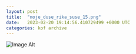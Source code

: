 ```yaml
---
layout:	post
title:	"moje_duse_rika_suse_15.png"
date:	2023-02-20 19:14:56.410729499 +0000 UTC
categories:	kof archive
---
```


![Image Alt](https://k0f.github.io/assets/moje_duse_rika_suse_15.png)